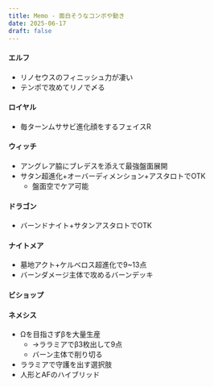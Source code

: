 ```yaml
---
title: Memo - 面白そうなコンボや動き
date: 2025-06-17
draft: false
---
```

#### エルフ
- リノセウスのフィニッシュ力が凄い
- テンポで攻めてリノで〆る
#### ロイヤル
- 毎ターンムササビ進化顔をするフェイスR
#### ウィッチ
- アングレア脇にブレデスを添えて最強盤面展開
- サタン超進化+オーバーディメンション+アスタロトでOTK
	- 盤面空でケア可能
#### ドラゴン
- バーンドナイト+サタンアスタロトでOTK
#### ナイトメア
- 墓地アクト+ケルベロス超進化で9~13点
- バーンダメージ主体で攻めるバーンデッキ
#### ビショップ

#### ネメシス
- Ωを目指さずβを大量生産
	- →ララミアでβ3枚出して9点
	- バーン主体で削り切る
- ララミアで守護を出す選択肢
- 人形とAFのハイブリッド